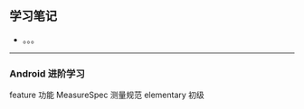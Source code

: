 ## 学习笔记
* 
  。。。
 
    
***         
         
      
         
  ### Android 进阶学习          
        
        
feature 功能
MeasureSpec 测量规范
elementary 初级
 

    
   
   


